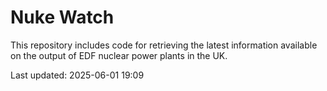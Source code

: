 # Nuke Watch

This repository includes code for retrieving the latest information available on the output of EDF nuclear power plants in the UK.

Last updated: 2025-06-01 19:09